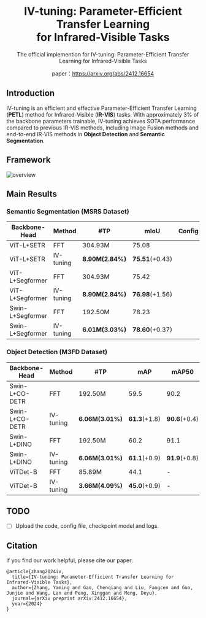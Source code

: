 <div align="center">
<h1>IV-tuning: Parameter-Efficient Transfer Learning <br>
for Infrared-Visible Tasks</h1>


The official implemention for IV-tuning: Parameter-Efficient Transfer Learning for Infrared-Visible Tasks

paper：https://arxiv.org/abs/2412.16654
</div>

## Introduction

IV-tuning is an efficient and effective Parameter-Efficient Transfer Learning (**PETL**) method for Infrared-Visible (**IR-VIS**) tasks. With approximately 3% of the backbone parameters trainable, IV-tuning achieves SOTA performance compared to previous IR-VIS methods, including Image Fusion methods and end-to-end IR-VIS methods in **Object Detection** and **Semantic Segmentation**.

## Framework

![overview](https://github.com/user-attachments/assets/9103a458-0b34-4ea3-acf5-8ad0d3740ccf)

## Main Results

### Semantic Segmentation (MSRS Dataset)

| Backbone-Head    | Method    | #TP               | mIoU              | Config | CKPT | Logs |
| ---------------- | --------- | ----------------- | ----------------- | ------ | ---- | ---- |
| ViT-L+SETR       | FFT       | 304.93M           | 75.08             |        |      |      |
| ViT-L+SETR       | IV-tuning | **8.90M(2.84%)** | **75.51**(+0.43)   |        |      |      |
| ViT-L+Segformer  | FFT       | 304.93M           | 75.42             |        |      |      |
| ViT-L+Segformer  | IV-tuning | **8.90M(2.84%)** | **76.98**(+1.56)   |        |      |      |
| Swin-L+Segformer | FFT       | 192.50M           | 78.23             |        |      |      |
| Swin-L+Segformer | IV-tuning | **6.01M(3.03%)** | **78.60**(+0.37)   |        |      |      |

### Object Detection (M3FD Dataset)

| Backbone-Head  | Method    | #TP               | mAP             | mAP50           | mAP75           | Config | CKPT | Logs |
| ---------------| --------- | ----------------- | --------------- | --------------- | --------------- | ------ | ---- | ---- |
| Swin-L+CO-DETR | FFT       | 192.50M           | 59.5            | 90.2            | 62.5            |        |      |      |
| Swin-L+CO-DETR | IV-tuning | **6.06M(3.01%)** | **61.3**(+1.8)   | **90.6**(+0.4)  | **65.2**(+2.7)  |        |      |      |
| Swin-L+DINO    | FFT       | 192.50M           | 60.2            | 91.1            | 64.1            |        |      |      |
| Swin-L+DINO    | IV-tuning | **6.06M(3.01%)** | **61.1**(+0.9)   | **91.9**(+0.8)  | **66.0**(+1.9)  |        |      |      |
| ViTDet-B       | FFT       | 85.89M            | 44.1            | -               | 48.9            |        |      |      |
| ViTDet-B       | IV-tuning | **3.66M(4.09%)** | **45.0**(+0.9)   | -               | **50.2**(+1.3)  |        |      |      |



## TODO
- [ ] Upload the code, config file, checkpoint model and logs.

## Citation
If you find our work helpful, please cite our paper:

```
@article{zhang2024iv,
  title={IV-tuning: Parameter-Efficient Transfer Learning for Infrared-Visible Tasks},
  author={Zhang, Yaming and Gao, Chenqiang and Liu, Fangcen and Guo, Junjie and Wang, Lan and Peng, Xinggan and Meng, Deyu},
  journal={arXiv preprint arXiv:2412.16654},
  year={2024}
}
```


